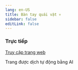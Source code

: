 ```yaml
---
lang: en-US
title: Bàn tay quái vật 💀
sidebar: false
editLink: false
---
```


### Trực tiếp

<sample src="https://monster-hands.needle.tools/" />

[Truy cập trang web](https://monster-hands.needle.tools/)

Trang được dịch tự động bằng AI